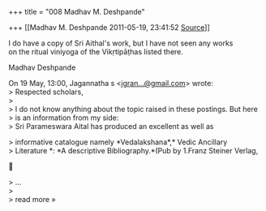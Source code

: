 +++
title = "008 Madhav M. Deshpande"

+++
[[Madhav M. Deshpande	2011-05-19, 23:41:52 [Source](https://groups.google.com/g/bvparishat/c/yx1padZ3c8M)]]



I do have a copy of Sri Aithal's work, but I have not seen any works  
on the ritual viniyoga of the Vikṛtipāṭhas listed there.

Madhav Deshpande

On 19 May, 13:00, Jagannatha s \<[jgran...@gmail.com]()\> wrote:  
\> Respected scholars,  
\>  
\> I do not know anything about the topic raised in these postings. But here  
\> is an information from my side:  
\> Sri Parameswara Aital has produced an  excellent as well as  

\> informative catalogue  namely \*Vedalakshana\*,\* Vedic
Ancillary  
\> Literature \*: \*A descriptive Bibliography.\*(Pub by 1.Franz Steiner Verlag,



\> ...  
\>  
\> read more »

